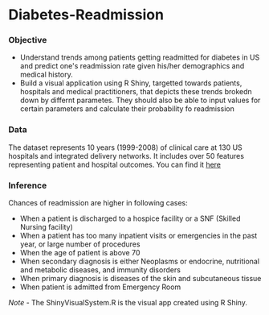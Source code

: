# Diabetes-Readmission

### Objective
- Understand trends among patients getting readmitted for diabetes in US and predict one's readmission rate given his/her demographics and medical history. 
- Build a visual application using R Shiny, targetted towards patients, hospitals and medical practitioners, that depicts these trends brokedn down by differnt parametes. They should also be able to input values for certain parameters and calculate their probability fo readmission

### Data
The dataset represents 10 years (1999-2008) of clinical care at 130 US hospitals and integrated delivery networks. It includes over 50 features representing patient and hospital outcomes. You can find it [here](https://archive.ics.uci.edu/ml/datasets/Diabetes+130-US+hospitals+for+years+1999-2008)

### Inference
Chances of readmission are higher in following cases:
- When a patient is discharged to a hospice facility or a SNF (Skilled Nursing facility)
- When a patient has too many inpatient visits or emergencies in the past year, or large number of procedures
- When the age of patient is above 70
- When secondary diagnosis is either Neoplasms or endocrine, nutritional and metabolic diseases, and immunity disorders
- When primary diagnosis is diseases of the skin and subcutaneous tissue
- When patient is admitted from Emergency Room

*Note* - The ShinyVisualSystem.R is the visual app created using R Shiny.
